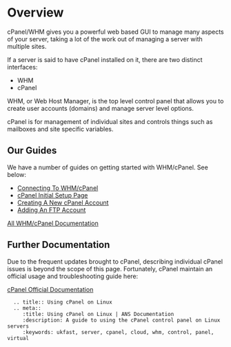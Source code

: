 # Overview

cPanel/WHM gives you a powerful web based GUI to manage many aspects of your server, taking a lot of the work out of managing a server with multiple sites.

If a server is said to have cPanel installed on it, there are two distinct interfaces:

* WHM
* cPanel

WHM, or Web Host Manager, is the top level control panel that allows you to create user accounts (domains) and manage server level options.

cPanel is for management of individual sites and controls things such as mailboxes and site specific variables.

## Our Guides

We have a number of guides on getting started with WHM/cPanel. See below:
* [Connecting To WHM/cPanel](/operatingsystems/linux/controlpanels/cpanel_connect)
* [cPanel Initial Setup Page](/operatingsystems/linux/controlpanels/cpanel_initial_setup)
* [Creating A New cPanel Account](/operatingsystems/linux/controlpanels/cpanel_add_account)
* [Adding An FTP Account](/operatingsystems/linux/controlpanels/cpanel_ftp_account)

[All WHM/cPanel Documentation](/operatingsystems/linux/controlpanels/index)

## Further Documentation

Due to the frequent updates brought to cPanel, describing individual cPanel issues is beyond the scope of this page. Fortunately, cPanel maintain an official usage and troubleshooting guide here:

[cPanel Official Documentation](https://documentation.cpanel.net)

```eval_rst
  .. title:: Using cPanel on Linux
  .. meta::
     :title: Using cPanel on Linux | ANS Documentation
     :description: A guide to using the cPanel control panel on Linux servers
     :keywords: ukfast, server, cpanel, cloud, whm, control, panel, virtual
```
